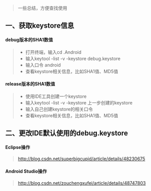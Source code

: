 >一些总结，方便查找使用
## 一、获取keystore信息
#### debug版本的SHA1数值
>* 打开终端，输入cd .Android
>* 输入keytool -list -v -keystore debug.keystore
>* 输入口令 android 
>* 查看keystore相关信息，比如SHA1值、MD5值
#### release版本的SHA1数值
>* 使用IDE工具创建一个keystore
>* 输入keytool -list -v -keystore  上一步创建的keystore
>* 输入自己创建keystore的相关口令
>* 查看keystore相关信息，比如SHA1值、MD5值
## 二、更改IDE默认使用的debug.keystore
#### Eclipse操作
>http://blog.csdn.net/superbigcupid/article/details/48230675
#### Android Studio操作
>http://blog.csdn.net/zouchengxufei/article/details/48747803
